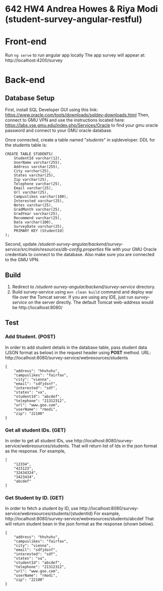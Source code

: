 # 642 HW4 Andrea Howes & Riya Modi (student-survey-angular-restful)

# Front-end
Run `ng serve` to run angular app locally
The app survey will appear at: http://localhost:4200/survey

# Back-end
## Database Setup
First, install SQL Developer GUI using this link: https://www.oracle.com/tools/downloads/sqldev-downloads.html
Then, connect to GMU VPN and use the instructions located here: https://labs.vse.gmu.edu/index.php/Services/Oracle
to find your gmu oracle password and connect to your GMU oracle database.

Once connected, create a table named "*students*" in sqldeveloper.
DDL for the students table is:
```
CREATE TABLE STUDENTS(
	StudentId varchar(12),
	UserName varchar(255),
	Address varchar(255),
	City varchar(25),
	States varchar(25),
	Zip varchar(25),
	Telephone varchar(25),
	Email varchar(25),
	Url varchar(25),
	Campuslikes varchar(100),
	Interested varchar(25),
	Notes varchar(25),
	GradMonth varchar(25),
	GradYear varchar(25),
	Recommend varchar(25),
	Data varchar(100),
	SurveyDate varchar(25),
	PRIMARY KEY (StudentId)
);
```

Second, update */student-survey-angular/backend/survey-service/src/main/resources/db-config.properties* file with your GMU Oracle credentials to connect to the database.
Also make sure you are connected to the GMU VPN.

## Build
1. Redirect to */student-survey-angular/backend/survey-service* directory.
2. Build survey-service using `mvn clean build` command and deploy war file over the Tomcat server. If you are using any IDE, just run *survey-service* on the server directly.
The default Tomcat web-address would be http://localhost:8080/

## Test
### Add Student. (POST)
In order to add student details in the database table, pass student data (JSON format as below) in the request header using **POST** method.
URL: http://localhost:8080/survey-service/webresources/students
```
{
    "address": "hhvhvhu",
    "campuslikes": "fairfax",
    "city": "vienna",
    "email": "sdfjdsnf",
    "interested": "sdf",
    "states": "va",
    "studentId": "abcdef",
    "telephone": "21312312",
    "url": "www.goo.com",
    "userName": "rmodi",
    "zip": "22180"
}
```

### Get all student IDs. (GET)
In order to get all student IDs, use http://localhost:8080/survey-service/webresources/students.
That will return list of Ids in the json format as the response.
For example,
```
[
    "12334",
    "423123",
    "32434324",
    "3423434",
    "abcdef"
]
```	

### Get Student by ID. (GET)
In order to fetch a student by ID, use http://localhost:8080/survey-service/webresources/students/{studentId}
For example, http://localhost:8080/survey-service/webresources/students/abcdef
That will return student bean in the json format as the response (shown below).
```
{
    "address": "hhvhvhu",
    "campuslikes": "fairfax",
    "city": "vienna",
    "email": "sdfjdsnf",
    "interested": "sdf",
    "states": "va",
    "studentId": "abcdef",
    "telephone": "21312312",
    "url": "www.goo.com",
    "userName": "rmodi",
    "zip": "22180"
}
```
